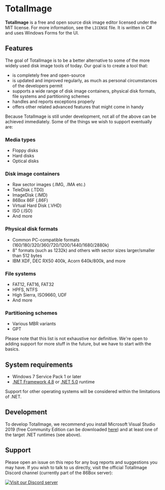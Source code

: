 # TotalImage
**TotalImage** is a free and open source disk image editor licensed under the MIT license. For more information, see the `LICENSE` file. It is written in C# and uses Windows Forms for the UI.

## Features
The goal of TotalImage is to be a better alternative to some of the more widely used disk image tools of today. Our goal is to create a tool that:
* is completely free and open-source
* is updated and improved regularly, as much as personal circumstances of the developers permit
* supports a wide range of disk image containers, physical disk formats, file systems and partitioning schemes
* handles and reports exceptions properly
* offers other related advanced features that might come in handy

Because TotalImage is still under development, not all of the above can be achieved immediately. Some of the things we wish to support eventually are:

### Media types
* Floppy disks
* Hard disks
* Optical disks

### Disk image containers
* Raw sector images (.IMG, .IMA etc.)
* TeleDisk (.TD0)
* ImageDisk (.IMD)
* 86Box 86F (.86F)
* Virtual Hard Disk (.VHD)
* ISO (.ISO)
* And more

### Physical disk formats
* Common PC-compatible formats (160/180/320/360/720/1200/1440/1680/2880k)
* 8" formats (such as 1232k) and others with sector sizes larger/smaller than 512 bytes
* IBM XDF, DEC RX50 400k, Acorn 640k/800k, and more

### File systems
* FAT12, FAT16, FAT32
* HPFS, NTFS
* High Sierra, ISO9660, UDF
* And more

### Partitioning schemes
* Various MBR variants
* GPT

Please note that this list is not exhaustive nor definitive. We're open to adding support for more stuff in the future, but we have to start with the basics.

## System requirements
* Windows 7 Service Pack 1 or later
* [.NET Framework 4.8](https://dotnet.microsoft.com/download/dotnet-framework/net48) or [.NET 5.0](https://dotnet.microsoft.com/download/dotnet/5.0) runtime

Support for other operating systems will be considered within the limitations of .NET.

## Development
To develop TotalImage, we recommend you install Microsoft Visual Studio 2019 (free Community Edition can be downloaded [here](https://visualstudio.microsoft.com/vs/)) and at least one of the target .NET runtimes (see above).

## Support
Please open an issue on this repo for any bug reports and suggestions you may have. If you wish to talk to us directly, visit the official TotalImage Discord channel (currently part of the 86Box server):

[![Visit our Discord server](https://discordapp.com/api/guilds/262614059009048590/embed.png)](https://discord.gg/GkqcR52Z)
